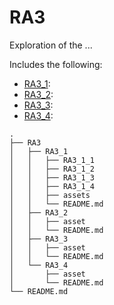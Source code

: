 # RA3

Exploration of the ...

Includes the following:
* [RA3_1](https://github.com/PPS10711021/RA3/tree/main/RA3/RA3_1):
* [RA3_2](#TODO):
* [RA3_3](#TODO):
* [RA3_4](#TODO):

```
.
├── RA3
│   ├── RA3_1
│   │   ├── RA3_1_1
│   │   ├── RA3_1_2
│   │   ├── RA3_1_3
│   │   ├── RA3_1_4
│   │   ├── assets
│   │   └── README.md
│   ├── RA3_2
│   │   ├── asset
│   │   └── README.md
│   ├── RA3_3
│   │   ├── asset
│   │   └── README.md
│   └── RA3_4
│       ├── asset
│       └── README.md
└── README.md

```
